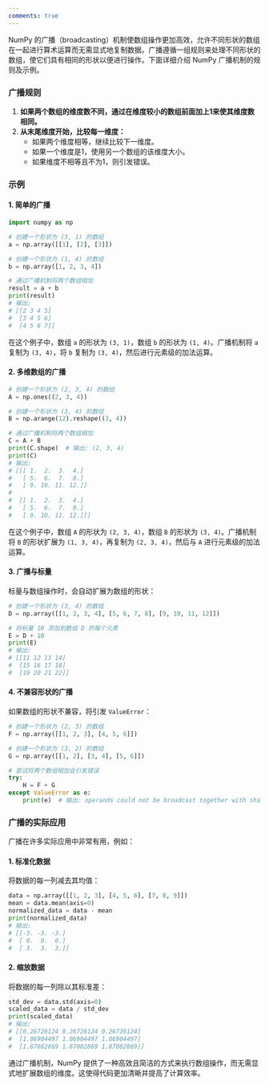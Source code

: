 ```yaml
---
comments: true
---
```


NumPy 的广播（broadcasting）机制使数组操作更加高效，允许不同形状的数组在一起进行算术运算而无需显式地复制数据。广播遵循一组规则来处理不同形状的数组，使它们具有相同的形状以便进行操作。下面详细介绍 NumPy 广播机制的规则及示例。

### 广播规则

1. **如果两个数组的维度数不同，通过在维度较小的数组前面加上1来使其维度数相同。**
2. **从末尾维度开始，比较每一维度：**
   - 如果两个维度相等，继续比较下一维度。
   - 如果一个维度是1，使用另一个数组的该维度大小。
   - 如果维度不相等且不为1，则引发错误。

### 示例

#### 1. 简单的广播

```python
import numpy as np

# 创建一个形状为 (3, 1) 的数组
a = np.array([[1], [2], [3]])

# 创建一个形状为 (1, 4) 的数组
b = np.array([1, 2, 3, 4])

# 通过广播机制将两个数组相加
result = a + b
print(result)
# 输出:
# [[2 3 4 5]
#  [3 4 5 6]
#  [4 5 6 7]]
```

在这个例子中，数组 `a` 的形状为 `(3, 1)`，数组 `b` 的形状为 `(1, 4)`。广播机制将 `a` 复制为 `(3, 4)`，将 `b` 复制为 `(3, 4)`，然后进行元素级的加法运算。

#### 2. 多维数组的广播

```python
# 创建一个形状为 (2, 3, 4) 的数组
A = np.ones((2, 3, 4))

# 创建一个形状为 (3, 4) 的数组
B = np.arange(12).reshape((3, 4))

# 通过广播机制将两个数组相加
C = A + B
print(C.shape)  # 输出: (2, 3, 4)
print(C)
# 输出:
# [[[ 1.  2.  3.  4.]
#   [ 5.  6.  7.  8.]
#   [ 9. 10. 11. 12.]]
#
#  [[ 1.  2.  3.  4.]
#   [ 5.  6.  7.  8.]
#   [ 9. 10. 11. 12.]]]
```

在这个例子中，数组 `A` 的形状为 `(2, 3, 4)`，数组 `B` 的形状为 `(3, 4)`。广播机制将 `B` 的形状扩展为 `(1, 3, 4)`，再复制为 `(2, 3, 4)`，然后与 `A` 进行元素级的加法运算。

#### 3. 广播与标量

标量与数组操作时，会自动扩展为数组的形状：

```python
# 创建一个形状为 (3, 4) 的数组
D = np.array([[1, 2, 3, 4], [5, 6, 7, 8], [9, 10, 11, 12]])

# 将标量 10 添加到数组 D 的每个元素
E = D + 10
print(E)
# 输出:
# [[11 12 13 14]
#  [15 16 17 18]
#  [19 20 21 22]]
```

#### 4. 不兼容形状的广播

如果数组的形状不兼容，将引发 `ValueError`：

```python
# 创建一个形状为 (2, 3) 的数组
F = np.array([[1, 2, 3], [4, 5, 6]])

# 创建一个形状为 (3, 2) 的数组
G = np.array([[1, 2], [3, 4], [5, 6]])

# 尝试将两个数组相加会引发错误
try:
    H = F + G
except ValueError as e:
    print(e)  # 输出: operands could not be broadcast together with shapes (2,3) (3,2)
```

### 广播的实际应用

广播在许多实际应用中非常有用，例如：

#### 1. 标准化数据

将数据的每一列减去其均值：

```python
data = np.array([[1, 2, 3], [4, 5, 6], [7, 8, 9]])
mean = data.mean(axis=0)
normalized_data = data - mean
print(normalized_data)
# 输出:
# [[-3. -3. -3.]
#  [ 0.  0.  0.]
#  [ 3.  3.  3.]]
```

#### 2. 缩放数据

将数据的每一列除以其标准差：

```python
std_dev = data.std(axis=0)
scaled_data = data / std_dev
print(scaled_data)
# 输出:
# [[0.26726124 0.26726124 0.26726124]
#  [1.06904497 1.06904497 1.06904497]
#  [1.87082869 1.87082869 1.87082869]]
```

通过广播机制，NumPy 提供了一种高效且简洁的方式来执行数组操作，而无需显式地扩展数组的维度。这使得代码更加清晰并提高了计算效率。